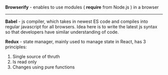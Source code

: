 **Browserify** - enables to use modules ( **require** from Node.js ) in a browser

--------------------------------------------------------------------------------------------------------------------------------------------------

**Babel** - js compiler, which takes in newest ES code and compiles into regular javascript for all browsers.
Idea here is to write the latest js syntax so that developers have similar understanding of code.


**Redux** - state manager, mainly used to manage state in React, has 3 principles:
1) Single source of thruth
2) Is read only
3) Changes using pure functions
